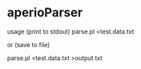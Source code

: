 # aperioParser


usage (print to stdout)
parse.pl <test.data.txt

or (save to file)

parse.pl <test.data.txt >output.txt




